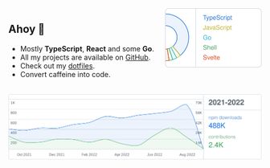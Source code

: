 <picture>
  <source media="(prefers-color-scheme: dark)" srcset="assets/languages-dark.svg">
  <img alt="// TODO" src="assets/languages-light.svg" style="max-width: 192px" align="right" />
</picture>

## Ahoy 👋

- Mostly **TypeScript**, **React** and some **Go**.
- All my projects are available on [GitHub](https://github.com/HiDeoo).
- Check out my [dotfiles](https://github.com/HiDeoo/dotfiles).
- Convert caffeine into code.

<br />

<picture>
  <source media="(prefers-color-scheme: dark)" srcset="assets/stats-dark.svg">
  <img alt="// TODO" src="assets/stats-light.svg" />
</picture>

